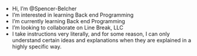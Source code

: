 -  Hi, I’m @Spencer-Belcher
-  I’m interested in learning Back end Programming
-  I’m currently learning Back end Programming
-  I’m looking to collaborate on Line Break, LLC
-  I take instructions very literally, and for some reason, I can only understand certain ideas and explanations when they are explained in a highly specific way. 

<!---
Spencer-Belcher/Spencer-Belcher is a ✨ special ✨ repository because its `README.md` (this file) appears on your GitHub profile.
You can click the Preview link to take a look at your changes.
--->
